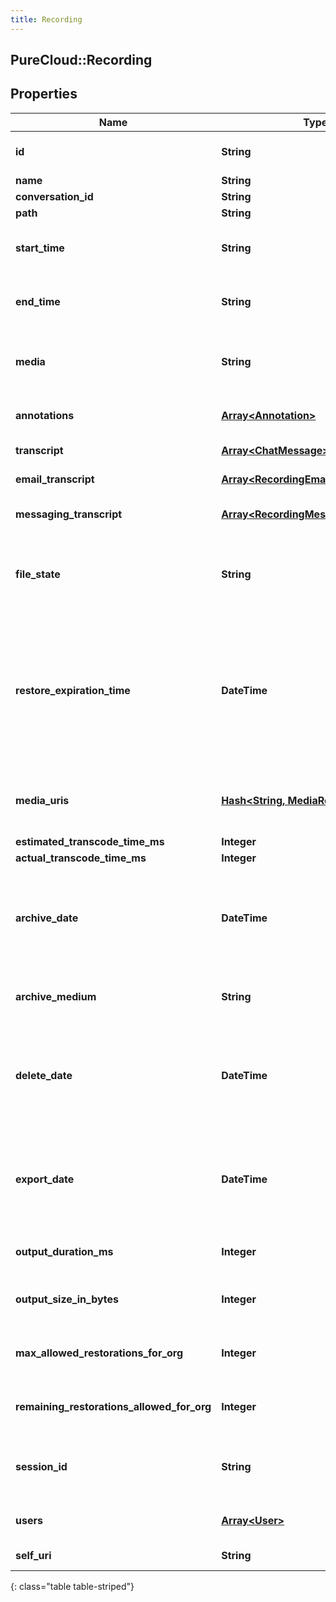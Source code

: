 ```yaml
---
title: Recording
---
```

## PureCloud::Recording

## Properties

|Name | Type | Description | Notes|
|------------ | ------------- | ------------- | -------------|
| **id** | **String** | The globally unique identifier for the object. | [optional] |
| **name** | **String** |  | [optional] |
| **conversation_id** | **String** |  | [optional] |
| **path** | **String** |  | [optional] |
| **start_time** | **String** | The start time of the recording. Null when there is no playable media. | [optional] |
| **end_time** | **String** | The end time of the recording. Null when there is no playable media. | [optional] |
| **media** | **String** | The type of media that the recording is. At the moment that could be audio, chat, or email. | [optional] |
| **annotations** | [**Array&lt;Annotation&gt;**](Annotation.html) | Annotations that belong to the recording. | [optional] |
| **transcript** | [**Array&lt;ChatMessage&gt;**](ChatMessage.html) | Represents a chat transcript | [optional] |
| **email_transcript** | [**Array&lt;RecordingEmailMessage&gt;**](RecordingEmailMessage.html) | Represents an email transcript | [optional] |
| **messaging_transcript** | [**Array&lt;RecordingMessagingMessage&gt;**](RecordingMessagingMessage.html) | Represents a messaging transcript | [optional] |
| **file_state** | **String** | Represents the current file state for a recording. Examples: Uploading, Archived, etc | [optional] |
| **restore_expiration_time** | **DateTime** | The amount of time a restored recording will remain restored before being archived again. Date time is represented as an ISO-8601 string. For example: yyyy-MM-ddTHH:mm:ss.SSSZ | [optional] |
| **media_uris** | [**Hash&lt;String, MediaResult&gt;**](MediaResult.html) | The different mediaUris for the recording. Null when there is no playable media. | [optional] |
| **estimated_transcode_time_ms** | **Integer** |  | [optional] |
| **actual_transcode_time_ms** | **Integer** |  | [optional] |
| **archive_date** | **DateTime** | The date the recording will be archived. Date time is represented as an ISO-8601 string. For example: yyyy-MM-ddTHH:mm:ss.SSSZ | [optional] |
| **archive_medium** | **String** | The type of archive medium used. Example: CloudArchive | [optional] |
| **delete_date** | **DateTime** | The date the recording will be deleted. Date time is represented as an ISO-8601 string. For example: yyyy-MM-ddTHH:mm:ss.SSSZ | [optional] |
| **export_date** | **DateTime** | The date the recording will be exported. Date time is represented as an ISO-8601 string. For example: yyyy-MM-ddTHH:mm:ss.SSSZ | [optional] |
| **output_duration_ms** | **Integer** | Duration of transcoded media in milliseconds | [optional] |
| **output_size_in_bytes** | **Integer** | Size of transcoded media in bytes. 0 if there is no transcoded media. | [optional] |
| **max_allowed_restorations_for_org** | **Integer** | How many archive restorations the organization is allowed to have. | [optional] |
| **remaining_restorations_allowed_for_org** | **Integer** | The remaining archive restorations the organization has. | [optional] |
| **session_id** | **String** | The session id represents an external resource id, such as email, call, chat, etc | [optional] |
| **users** | [**Array&lt;User&gt;**](User.html) | The users participating in the conversation | [optional] |
| **self_uri** | **String** | The URI for this object | [optional] |
{: class="table table-striped"}


